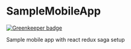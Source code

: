 # SampleMobileApp

[![Greenkeeper badge](https://badges.greenkeeper.io/anoop-gupt/SampleMobileApp.svg)](https://greenkeeper.io/)

Sample mobile app with react redux saga setup
